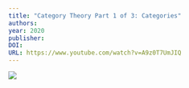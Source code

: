 ```yaml
---
title: "Category Theory Part 1 of 3: Categories"
authors: 
year: 2020
publisher: 
DOI: 
URL: https://www.youtube.com/watch?v=A9z0T7UmJIQ
---
```


![](https://www.youtube.com/watch?v=A9z0T7UmJIQ)
